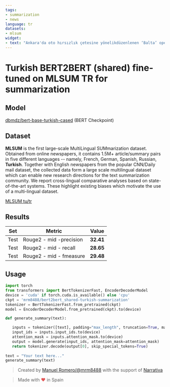 ```yaml
---
tags:
- summarization
- news
language: tr
datasets:
- mlsum
widget:
- text: "Ankara'da oto hırsızlık çetesine yönelikdüzenlenen ‘Balta’ operasyonunda, çete lideri‘balta’ lakaplı şahıs ile 7 kişi gözaltına alındı.Diğer bir operasyonda ise 3 şüpheli çaldıklarıaraçları parçalarken yapılan baskında suçüstüyakalandı. Ankara Emniyet Müdürlüğü’ne bağlıAsayiş Şube Müdürlüğü Oto Hırsızlık Büro Amirliğiekipleri, Ankara ilinde meydana gelen, otohırsızlık olaylarına karşı Ankara CumhuriyetBaşsavcılığı’nın izniyle yürüttükleri 3 aylıkçalışma sonucunda operasyon düğmesine bastı.Yapılan teknik ve fiziki takip sonucunda, ‘Balta’çetesine ulaşıldı. Çeteyi izleyen ekipler, Ankara,Konya ve Antalya’da eş zamanlı operasyondüzenleyerek çete lideri ‘Balta’ lakaplı Necati D.ve çete üyesi 7 kişiyi yakaladı. Takip edildiğinianlayınca ortadan kayboldu Çete lideri ‘Balta’nın,polis ekipleri tarafından izlendiğini anladığı veaylarca ortada görünmediğini tespit eden HırsızlıkBüro ekipleri, ‘Balta’nın kendi suç ortaklarını dadolandırmaya çalıştığını saptadı. Adliyeye sevkedilen şüphelilerden haklarında çok sayıda otohırsızlık kaydı bulunan çete lideri Necati D.,Ferhat K., Atakan A. ve Tayfun G., çıkarıldıklarınöbetçi sulh hakimliğince tutuklanarak cezaevinegönderildi. Diğer 3 şüpheli ise adli kontrolşartıyla serbest bırakıldı. Çaldıkları araçlarıparçalarken polis bastı Diğer bir olay iseAltındağ ilçesinde meydana geldi. Hırsızlık Büroekipleri inceledikleri 2 oto hırsızlık olayınınsonucunda 3 şüpheliyi takibe aldı. Şüphelilerinçaldıkları 2 aracı İvedik Hurdacılar Sitesi’ndekidepolarında parçalayacaklarını belirleyen ekiplerharekete geçti. Depoya baskın yapan polisekipleri, 3 şüpheliyi suçüstü yakaladı.Emniyetteki işlemlerinin ardından adliyeye sevkedilen hırsızlık zanlıları, çıkarıldıkları nöbetçimahkeme tarafından adli kontrol şartıyla serbestbırakıldı."
---
```



# Turkish BERT2BERT (shared) fine-tuned on MLSUM TR for summarization


## Model
[dbmdz/bert-base-turkish-cased](https://huggingface.co/dbmdz/bert-base-turkish-cased) (BERT Checkpoint)

## Dataset
**MLSUM** is the first large-scale MultiLingual SUMmarization dataset. Obtained from online newspapers, it contains 1.5M+ article/summary pairs in five different languages -- namely, French, German, Spanish, Russian, **Turkish**. Together with English newspapers from the popular CNN/Daily mail dataset, the collected data form a large scale multilingual dataset which can enable new research directions for the text summarization community. We report cross-lingual comparative analyses based on state-of-the-art systems. These highlight existing biases which motivate the use of a multi-lingual dataset.

[MLSUM tu/tr](https://huggingface.co/datasets/viewer/?dataset=mlsum)

## Results

|Set|Metric| Value|
|----|------|------|
| Test  |Rouge2 - mid -precision | **32.41**|
| Test | Rouge2 - mid - recall | **28.65**|
| Test | Rouge2 - mid - fmeasure | **29.48**|

## Usage

 ```python
 import torch
 from transformers import BertTokenizerFast, EncoderDecoderModel
 device = 'cuda' if torch.cuda.is_available() else 'cpu'
 ckpt = 'mrm8488/bert2bert_shared-turkish-summarization'
 tokenizer = BertTokenizerFast.from_pretrained(ckpt)
model = EncoderDecoderModel.from_pretrained(ckpt).to(device)

def generate_summary(text):

    inputs = tokenizer([text], padding="max_length", truncation=True, max_length=512, return_tensors="pt")
    input_ids = inputs.input_ids.to(device)
    attention_mask = inputs.attention_mask.to(device)
    output = model.generate(input_ids, attention_mask=attention_mask)
    return tokenizer.decode(output[0], skip_special_tokens=True)
    
text = "Your text here..."
generate_summary(text)
```

> Created by [Manuel Romero/@mrm8488](https://twitter.com/mrm8488) with the support of [Narrativa](https://www.narrativa.com/)

> Made with <span style="color: #e25555;">&hearts;</span> in Spain

